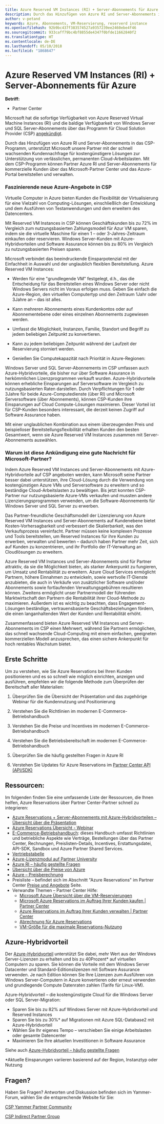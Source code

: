 ```yaml
---
title: Azure Reserved VM Instances (RI) + Server-Abonnements für Azure | Partner Center
description: Durch das Hinzufügen von Azure RI und Server-Abonnements in das CSP-Programm, unterstützen wir unsere Partner mit der schnell wachsenden Kundennachfrage für kostengünstigere Lösungen zur Unterstützung von verlässlichen, permanenten Cloud-Arbeitslasten. Mit dem CSP-Programm können Partner Azure RI und Server-Abonnements für kommerzielle Kunden über das Microsoft-Partner Center und das Azure-Portal bereitstellen und verwalten.
author: v-petand
keywords: Azure, Abonnements, VM-Reservierung, reserverd instance
ms.openlocfilehash: 92b9bc437f383574527a9357239ee2460ebe4f46
ms.sourcegitcommit: 933caff79bc4bf8855de4347f0bfde11662840f2
ms.translationtype: HT
ms.contentlocale: de-DE
ms.lasthandoff: 05/10/2018
ms.locfileid: "1868647"
---
```

# <a name="azure-reserved-vm-instances-ri--server-subscriptions-for-azure"></a>Azure Reserved VM Instances (RI) + Server-Abonnements für Azure

**Betriff:**

-  Partner Center
 
Microsoft hat die sofortige Verfügbarkeit von Azure Reserved Virtual Machine Instances (RI) und die baldige Verfügbarkeit von Windows Server und SQL Server-Abonnements über das Programm für Cloud Solution Provider (CSP) [angekündigt](https://blogs.partner.microsoft.com/mpn/better-together-azure-reserved-instances-server-subscriptions/?ln=en-us). 

Durch das Hinzufügen von Azure RI und Server-Abonnements in das CSP-Programm, unterstützt Microsoft unsere Partner mit der schnell wachsenden Kundennachfrage für kostengünstigere Lösungen zur Unterstützung von verlässlichen, permanenten Cloud-Arbeitslasten. Mit dem CSP-Programm können Partner Azure RI und Server-Abonnements für kommerzielle Kunden über das Microsoft-Partner Center und das Azure-Portal bereitstellen und verwalten.  
 
### <a name="compelling-new-azure-offer-in-csp"></a>Faszinierende neue Azure-Angebote in CSP 

Virtuelle Computer in Azure bieten Kunden die Flexibilität der Virtualisierung für eine Vielzahl von Computing-Lösungen, einschließlich der Entwicklung und dem Ausführen von Testanwendungen und dem erweitern des Datencenters.  

Mit Reserved VM Instances in CSP können Geschäftskunden bis zu 72% im Vergleich zum nutzungsbasierten Zahlungsmodell für Azur VM sparen, indem sie die virtuelle Maschine für einen 1 – oder 3-Jahres-Zeitraum einkaufen oder reservieren. Windows Server-Kunden mit Azure-Hybridvorteilen und Software Assurance können bis zu 80% im Vergleich zu nutzungsbasierten Preisen sparen.  

Microsoft verbindet das beeindruckende Einsparpotenzial mit der Einfachheit in Auswahl und der unglaublich flexiblen Bereitstellung. Azure Reserved VM Instances:  

-   Werden für eine "grundlegende VM" festgelegt, d.h., das die Entscheidung für das Bereitstellen eines Windows Server oder nicht Windows Servers nicht im Voraus erfolgen muss. Geben Sie einfach die Azure-Region, den virtuellen Computertyp und den Zeitraum 1Jahr oder 3Jahre an – das ist alles. 

-   Kann mehreren Abonnements eines Kundenkontos oder auf Abonnementebene oder eines einzelnen Abonnements zugewiesen werden.  

-   Umfasst die Möglichkeit, Instanzen, Familie, Standort und Begriff zu jedem beliebigen Zeitpunkt zu konvertieren.  

-   Kann zu jedem beliebigen Zeitpunkt während der Laufzeit der Reservierung storniert werden.  

-   Genießen Sie Computekapazität nach Priorität in Azure-Regionen: 
 
Windows Server und SQL Server-Abonnements im CSP umfassen auch Azure-Hybridvorteile, die bisher nur über Software Assurance in herkömmlichen Lizenzprogrammen verkauft wurden. Azure-Hybridvorteile können erhebliche Einsparungen auf Serversoftware im Vergleich zu nutzungsbasierten Raten darstellen. Durch Verpflichtungen für 1 oder 3Jahre für beide Azure-Computedienste (über RI) und Microsoft Serversoftware (über Abonnements), können CSP-Kunden ihre Einsparungen auf Cloud Compute-Lösungen maximieren. Dieser Vorteil ist für CSP-Kunden besonders interessant, die derzeit keinen Zugriff auf Software Assurance haben. 

Mit einer unglaublichen Kombination aus einem überzeugenden Preis und beispielloser Bereitstellungsflexibilität erhalten Kunden den besten Gesamtwert, wenn sie Azure Reserved VM Instances zusammen mit Server-Abonnements auswählen. 
 
### <a name="why-is-this-announcement-good-news-for-microsoft-partners"></a>Warum ist diese Ankündigung eine gute Nachricht für Microsoft-Partner? 

Indem Azure Reserved VM Instances und Server-Abonnements mit Azure-Hybridvorteile auf CSP angeboten werden, kann Microsoft seine Partner besser dabei unterstützen, ihre Cloud-Lösung durch die Verwendung von kostengünstigen Azure VMs und Serversoftware zu erweitern und so beständige Cloud-Arbeitslasten zu bewältigen. Bis jetzt konnten CSP-Partner nur nutzungsbasierte Azure-VMs verkaufen und mussten andere Lizenzierungsprogrammen verwenden, um die Software-Abonnements für Windows Server und SQL Server zu erwerben.  

Das Partner-freundliche Geschäftsmodell der Lizenzierung von Azure Reserved VM Instances und Server-Abonnements auf Kundenebene bietet Kosten-Vorhersagbarkeit und verbessert die Skalierbarkeit, was den Verkaufsprozess vereinfacht. Partner müssen keine komplexen Prozesse und Tools bereitstellen, um Reserved Instances für ihre Kunden zu erwerben, verwalten und bewerten – dadurch haben Partner mehr Zeit, sich auf Kunden zu konzentrieren, und ihr Portfolio der IT-Verwaltung an Cloudlösungen zu erweitern. 

Azure Reserved VM Instances und Server-Abonnements sind für Partner attraktiv, da sie die Möglichkeit bieten, als starker Ankerpunkt zu fungieren, um Umsatz und Rentabilität zu erweitern. Azure Cloud Services ermöglicht Partnern, höhere Einnahmen zu entwickeln, sowie wertvolle IT-Dienste anzubieten, die auch in Verkäufe von zusätzlicher Software und/oder Abonnements sowie fortlaufenden Verwaltungsgebühren resultieren können. Zweitens ermöglicht unser Partnermodell der führenden Marktwirtschaft den Partnern die Rentabilität ihrer Cloud-Methode zu maximieren. Außerdem ist es wichtig zu beachten, dass Engagement-Lösungen beständige, vertrauensbasierte Geschäftsbeziehungen fördern, die einen langanhaltenden Wert der Kunden und Rentabilität erhöht.  

Zusammenfassend bieten Azure Reserved VM Instances und Server-Abonnements im CSP einen Mehrwert, während Sie Partnern ermöglichen, das schnell wachsende Cloud-Computing mit einem einfachen, geeigneten kommerziellen Modell anzusprechen, das einen sichere Ankerpunkt für hoch rentables Wachstum bietet.  
 
## <a name="getting-started"></a>Erste Schritte

Um zu verstehen, wie Sie Azure Reservations bei Ihren Kunden positionieren und es so schnell wie möglich einrichten, anzeigen und ausführen, empfehlen wir die folgende Methode zum Überprüfen der Bereitschaft aller Materialien:

1.  Überprüfen Sie die Übersicht der Präsentation und das zugehörige Webinar für die Kundennutzung und Positionierung

2.  Verstehen Sie die Richtlinien im modernen E-Commerce-Betriebshandbuch

3.  Verstehen Sie die Preise und Incentives im modernen E-Commerce-Betriebshandbuch

4.  Verstehen Sie die Betriebsbereitschaft im modernen E-Commerce-Betriebshandbuch

5.  Überprüfen Sie die häufig gestellten Fragen in Azure RI

6.  Verstehen Sie Updates für Azure Reservations im [Partner Center API (API/SDK)](https://docs.microsoft.com/en-us/partner-center/develop/purchase-azure-reserved-vm-instances)

## <a name="resources"></a>Ressourcen: 

Im folgenden finden Sie eine umfassende Liste der Ressourcen, die Ihnen helfen, Azure Reservations über Partner Center-Partner schnell zu integrieren: 
-   [Azure Reservations + Server-Abonnements mit Azure-Hybridvorteilen – Übersicht über die Präsentation](https://www.yammer.com/cloudpartnercommunity/#/files/133462305)
-   [Azure Reservations Übersicht - Webinar](https://commercial-licensing.eventbuilder.com/Reserved_Instances_in_CSP_May_Option_1)
-   [E-Commerce-Betriebshandbuch](http://assetsprod.microsoft.com/mpn/Partner-Center-Modern-Commerce-Operating-Guide.docx): dieses Handbuch umfasst Richtlinien und betriebliche Aspekte wie Verträge, Bestellungen über das Partner Center, Rechnungen, Preislisten-Details, Incentives, Erstattungsdatei, API-SDK, Sandbox und Azure Partner Shared Services.
-   [Vertriebstabelle](http://assetsprod.microsoft.com/mpn/Azure-RI-Sales-Sheet-CSP.pdf)
-   [Azure-Lizenzmodul auf Partner University](https://aka.ms/azure_partner_licensing)
-   [Azure RI – häufig gestellte Fragen](https://www.yammer.com/cloudpartnercommunity/#/files/133462302)
-   [Übersicht über die Preise von Azure](https://azure.microsoft.com/en-us/pricing/#explore-cost)
-   [Azure – Preisberechnung](https://azure.microsoft.com/en-us/pricing/calculator/)
-   Preisliste – befindet sich im Abschnitt "Azure Reservations" im Partner Center [Preise und Angebote](https://partnercenter.microsoft.com/en-us/pcv/sales) Seite.
-   Verwandte Themen – Partner Center Hilfe:
    -   [Microsoft Azure Übersicht über die VM-Reservierungen](https://go.microsoft.com/fwlink/?linkid=872806)
    -   [Microsoft Azure Reservations im Auftrag Ihrer Kunden kaufen | Partner Center](https://go.microsoft.com/fwlink/?linkid=872807)
    -   [Azure Reservations im Auftrag Ihrer Kunden verwalten | Partner Center](https://go.microsoft.com/fwlink/?linkid=872808)
    -   [Abrechnung für Azure Reservations](https://go.microsoft.com/fwlink/?linkid=872809)
    -   [VM-Größe für die maximale Reservations-Nutzung](https://go.microsoft.com/fwlink/?linkid=872810)

## <a name="azure-hybrid-benefit"></a>Azure-Hybridvorteil
Der [Azure-Hybridvorteil](https://azure.microsoft.com/en-us/pricing/hybrid-benefit) unterstützt Sie dabei, mehr Wert aus der Windows Server-Lizenzen zu erhalten und bis zu 40Prozent* auf virtuellen Computern zu sparen. Sie können die Vorteile mit dem Windows Server Datacenter und Standard-Editionslizenzen mit Software Assurance verwenden. Je nach Edition können Sie Ihre Lizenzen zum Ausführen von Windows Server-Computern in Azure konvertieren oder erneut verwenden und grundlegende Compute Datenraten zahlen (Tarife für Linux-VM).

Azure-Hybridvorteil – die kostengünstigste Cloud für die Windows Server oder SQL Server-Migration:
-   Sparen Sie bis zu 82% auf Windows Server mit Azure-Hybridvorteil und Reserved Instances
-   Sparen Sie bis zu 30%* auf Migrationen mit Azure SQL-Database2 mit Azure-Hybridvorteil
-   Wählen Sie Ihr eigenes Tempo – verschieben Sie einige Arbeitslasten oder gesamte Datencenter
-   Maximieren Sie Ihre aktuellen Investitionen in Software Assurance

Siehe auch [Azure-Hybridvorteil – häufig gestellte Fragen](https://azure.microsoft.com/en-us/pricing/hybrid-benefit/faq/)

*Aktuelle Einsparungen variieren basierend auf der Region, Instanztyp oder Nutzung

## <a name="questions"></a>Fragen?
Haben Sie Fragen?  Antworten und Diskussion befinden sich im Yammer-Forum, wählen Sie die entsprechende Website für Sie:

[CSP Yammer Partner Community](https://www.yammer.com/cloudpartnercommunity/#/threads/inGroup?type=in_group&feedId=4989124&trk_event=ticker)

[CSP Indirect Partner Group](https://www.yammer.com/cloudpartnercommunity/#/threads/inGroup?type=in_group&feedId=6392971)

